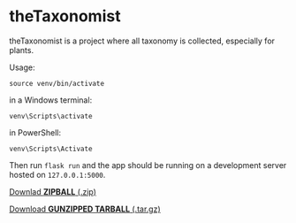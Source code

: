 # theTaxonomist
theTaxonomist is a project where all taxonomy is collected, especially for plants.

Usage:

`source venv/bin/activate`

in a Windows terminal:

`venv\Scripts\activate`

in PowerShell:

`venv\Scripts\Activate`

Then run `flask run` and the app should be running on a development server hosted on `127.0.0.1:5000`.

<a href="https://github.com/thetaxonomist/thetaxonomist/archive/refs/tags/v1.0-alpha.4.1.zip" download>Downlad <b>ZIPBALL</b> (.zip)</a>

<a href="https://github.com/thetaxonomist/thetaxonomist/archive/refs/tags/v1.0-alpha.4.1.tar.gz" download>Download <b>GUNZIPPED TARBALL</b> (.tar.gz)</a>
